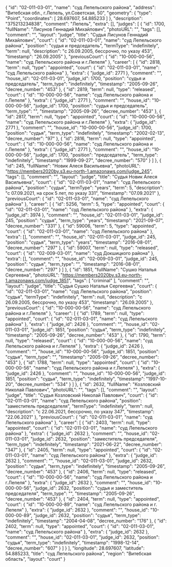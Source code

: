 {
    "id": "02-011-03-01",
    "name": "суд Лепельского района",
    "address": "Витебская обл., г.Лепель, ул.Советская, 50",
    "geometry": {
        "type": "Point",
        "coordinates": [
            28.697607,
            54.885233
        ]
    },
    "description": "375213234838",
    "comment": "Лепель",
    "extra": [],
    "judges": [
        {
            "id": 1700,
            "fullName": "Лисунов Геннадий Михайлович",
            "photoURL": "",
            "tags": [],
            "comment": "",
            "layout": "judge",
            "title": "Судья Лисунов Геннадий Михайлович",
            "court": {
                "id": "02-011-03-01",
                "name": "суд Лепельского района",
                "position": "судья и председатель",
                "termType": "indefinitely",
                "term": null,
                "description": "c 26.09.2005, бессрочно, по указу 453",
                "timestamp": "26.09.2005"
            },
            "previousCourt": {
                "id": "10-000-00-56",
                "name": "суд Лепельского района и г.Лепеля"
            },
            "career": [
                {
                    "id": 2818,
                    "term": null,
                    "type": "appointed",
                    "court": {
                        "id": "02-011-03-01",
                        "name": "суд Лепельского района"
                    },
                    "extra": {
                        "judge_id": 2771
                    },
                    "comment": "",
                    "house_id": "02-011-03-01",
                    "judge_id": 1700,
                    "position": "судья и председатель",
                    "term_type": "indefinitely",
                    "timestamp": "2005-09-26",
                    "decree_number": "453"
                },
                {
                    "id": 2819,
                    "term": null,
                    "type": "released",
                    "court": {
                        "id": "10-000-00-56",
                        "name": "суд Лепельского района и г.Лепеля"
                    },
                    "extra": {
                        "judge_id": 2771
                    },
                    "comment": "",
                    "house_id": "10-000-00-56",
                    "judge_id": 1700,
                    "position": "судья и председатель",
                    "term_type": "",
                    "timestamp": "2005-09-26",
                    "decree_number": "453"
                },
                {
                    "id": 2817,
                    "term": null,
                    "type": "appointed",
                    "court": {
                        "id": "10-000-00-56",
                        "name": "суд Лепельского района и г.Лепеля"
                    },
                    "extra": {
                        "judge_id": 2771
                    },
                    "comment": "",
                    "house_id": "10-000-00-56",
                    "judge_id": 1700,
                    "position": "судья",
                    "term_type": "indefinitely",
                    "timestamp": "2002-02-13",
                    "decree_number": "97"
                },
                {
                    "id": 2816,
                    "term": null,
                    "type": "appointed",
                    "court": {
                        "id": "10-000-00-56",
                        "name": "суд Лепельского района и г.Лепеля"
                    },
                    "extra": {
                        "judge_id": 2771
                    },
                    "comment": "",
                    "house_id": "10-000-00-56",
                    "judge_id": 1700,
                    "position": "председатель",
                    "term_type": "indefinitely",
                    "timestamp": "1999-09-27",
                    "decree_number": "570"
                }
            ]
        },
        {
            "id": 245,
            "fullName": "Новик Алеся Васильевна",
            "photoURL": "https://members2020by.s3.eu-north-1.amazonaws.com/judge_245",
            "tags": [],
            "comment": "",
            "layout": "judge",
            "title": "Судья Новик Алеся Васильевна",
            "court": {
                "id": "02-011-03-01",
                "name": "суд Лепельского района",
                "position": "судья",
                "termType": "years",
                "term": 5,
                "description": "c 07.09.2021, на срок 5 лет, по указу 331",
                "timestamp": "07.09.2021"
            },
            "previousCourt": {
                "id": "02-011-03-01",
                "name": "суд Лепельского района"
            },
            "career": [
                {
                    "id": 5256,
                    "term": 5,
                    "type": "appointed",
                    "court": {
                        "id": "02-011-03-01",
                        "name": "суд Лепельского района"
                    },
                    "extra": {
                        "judge_id": 3974
                    },
                    "comment": "",
                    "house_id": "02-011-03-01",
                    "judge_id": 245,
                    "position": "судья",
                    "term_type": "years",
                    "timestamp": "2021-09-07",
                    "decree_number": "331"
                },
                {
                    "id": 59006,
                    "term": 5,
                    "type": "appointed",
                    "court": {
                        "id": "02-011-03-01",
                        "name": "суд Лепельского района"
                    },
                    "extra": [],
                    "comment": "",
                    "house_id": "02-011-03-01",
                    "judge_id": 245,
                    "position": "судья",
                    "term_type": "years",
                    "timestamp": "2016-08-01",
                    "decree_number": "297"
                },
                {
                    "id": 59007,
                    "term": null,
                    "type": "released",
                    "court": {
                        "id": "02-009-03-01",
                        "name": "суд Докшицкого района"
                    },
                    "extra": [],
                    "comment": "",
                    "house_id": "02-009-03-01",
                    "judge_id": 245,
                    "position": "судья",
                    "term_type": "",
                    "timestamp": "2016-08-01",
                    "decree_number": "297"
                }
            ]
        },
        {
            "id": 1851,
            "fullName": "Сушко Наталья Сергеевна",
            "photoURL": "https://members2020by.s3.eu-north-1.amazonaws.com/judge_1851",
            "tags": [
                "criminal"
            ],
            "comment": "",
            "layout": "judge",
            "title": "Судья Сушко Наталья Сергеевна",
            "court": {
                "id": "02-011-03-01",
                "name": "суд Лепельского района",
                "position": "судья",
                "termType": "indefinitely",
                "term": null,
                "description": "c 26.09.2005, бессрочно, по указу 453",
                "timestamp": "26.09.2005"
            },
            "previousCourt": {
                "id": "10-000-00-56",
                "name": "суд Лепельского района и г.Лепеля"
            },
            "career": [
                {
                    "id": 1789,
                    "term": null,
                    "type": "appointed",
                    "court": {
                        "id": "02-011-03-01",
                        "name": "суд Лепельского района"
                    },
                    "extra": {
                        "judge_id": 2426
                    },
                    "comment": "",
                    "house_id": "02-011-03-01",
                    "judge_id": 1851,
                    "position": "судья",
                    "term_type": "indefinitely",
                    "timestamp": "2005-09-26",
                    "decree_number": "453"
                },
                {
                    "id": 1790,
                    "term": null,
                    "type": "released",
                    "court": {
                        "id": "10-000-00-56",
                        "name": "суд Лепельского района и г.Лепеля"
                    },
                    "extra": {
                        "judge_id": 2426
                    },
                    "comment": "",
                    "house_id": "10-000-00-56",
                    "judge_id": 1851,
                    "position": "судья",
                    "term_type": "",
                    "timestamp": "2005-09-26",
                    "decree_number": "453"
                },
                {
                    "id": 1788,
                    "term": null,
                    "type": "appointed",
                    "court": {
                        "id": "10-000-00-56",
                        "name": "суд Лепельского района и г.Лепеля"
                    },
                    "extra": {
                        "judge_id": 2426
                    },
                    "comment": "",
                    "house_id": "10-000-00-56",
                    "judge_id": 1851,
                    "position": "судья",
                    "term_type": "indefinitely",
                    "timestamp": "1997-10-20",
                    "decree_number": "534"
                }
            ]
        },
        {
            "id": 2632,
            "fullName": "Козловский Николай Павлович",
            "photoURL": "",
            "tags": [],
            "comment": "",
            "layout": "judge",
            "title": "Судья Козловский Николай Павлович",
            "court": {
                "id": "02-011-03-01",
                "name": "суд Лепельского района",
                "position": "заместитель председателя",
                "termType": "indefinitely",
                "term": null,
                "description": "c 22.06.2021, бессрочно, по указу 347",
                "timestamp": "22.06.2021"
            },
            "previousCourt": {
                "id": "02-011-03-01",
                "name": "суд Лепельского района"
            },
            "career": [
                {
                    "id": 2403,
                    "term": null,
                    "type": "appointed",
                    "court": {
                        "id": "02-011-03-01",
                        "name": "суд Лепельского района"
                    },
                    "extra": {
                        "judge_id": 2632
                    },
                    "comment": "",
                    "house_id": "02-011-03-01",
                    "judge_id": 2632,
                    "position": "заместитель председателя",
                    "term_type": "indefinitely",
                    "timestamp": "2021-06-22",
                    "decree_number": "347"
                },
                {
                    "id": 2405,
                    "term": null,
                    "type": "appointed",
                    "court": {
                        "id": "02-011-03-01",
                        "name": "суд Лепельского района"
                    },
                    "extra": {
                        "judge_id": 2632
                    },
                    "comment": "",
                    "house_id": "02-011-03-01",
                    "judge_id": 2632,
                    "position": "судья",
                    "term_type": "indefinitely",
                    "timestamp": "2005-09-26",
                    "decree_number": "453"
                },
                {
                    "id": 2406,
                    "term": null,
                    "type": "released",
                    "court": {
                        "id": "10-000-00-56",
                        "name": "суд Лепельского района и г.Лепеля"
                    },
                    "extra": {
                        "judge_id": 2632
                    },
                    "comment": "",
                    "house_id": "10-000-00-56",
                    "judge_id": 2632,
                    "position": "судья и заместитель председателя",
                    "term_type": "",
                    "timestamp": "2005-09-26",
                    "decree_number": "453"
                },
                {
                    "id": 2404,
                    "term": null,
                    "type": "appointed",
                    "court": {
                        "id": "10-000-00-89",
                        "name": "суд Лепельского района и г. Лепеля"
                    },
                    "extra": {
                        "judge_id": 2632
                    },
                    "comment": "",
                    "house_id": "10-000-00-89",
                    "judge_id": 2632,
                    "position": "судья",
                    "term_type": "indefinitely",
                    "timestamp": "2004-04-08",
                    "decree_number": "176"
                },
                {
                    "id": 2402,
                    "term": null,
                    "type": "appointed",
                    "court": {
                        "id": "02-011-03-01",
                        "name": "суд Лепельского района"
                    },
                    "extra": {
                        "judge_id": 2632
                    },
                    "comment": "",
                    "house_id": "02-011-03-01",
                    "judge_id": 2632,
                    "position": "судья",
                    "term_type": "indefinitely",
                    "timestamp": "1998-12-14",
                    "decree_number": "607"
                }
            ]
        }
    ],
    "longitude": 28.697607,
    "latitude": 54.885233,
    "title": "суд Лепельского района",
    "region": "Витебская область",
    "layout": "court"
}
